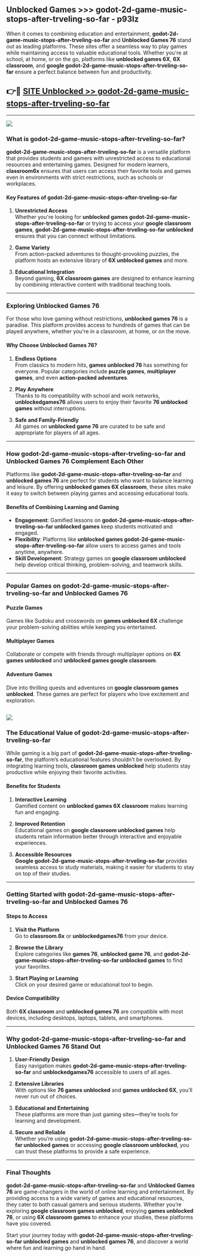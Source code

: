 ## Unblocked Games >>> godot-2d-game-music-stops-after-trveling-so-far - p93lz 

When it comes to combining education and entertainment, **godot-2d-game-music-stops-after-trveling-so-far** and **Unblocked Games 76** stand out as leading platforms. These sites offer a seamless way to play games while maintaining access to valuable educational tools. Whether you're at school, at home, or on the go, platforms like **unblocked games 6X**, **6X classroom**, and **google godot-2d-game-music-stops-after-trveling-so-far** ensure a perfect balance between fun and productivity.
## 👉🔴 [SITE Unblocked >> godot-2d-game-music-stops-after-trveling-so-far](http://premium.freeplayer.one?title=godot-2d-game-music-stops-after-trveling-so-far&ref=22JU)
---
<a href="http://premium.freeplayer.one?title=godot-2d-game-music-stops-after-trveling-so-far&ref=22JU/"><img src="https://github.com/user-attachments/assets/438f12ca-57a4-47a3-8ead-c64da593a1e5"/></a>
### What is godot-2d-game-music-stops-after-trveling-so-far?  

**godot-2d-game-music-stops-after-trveling-so-far** is a versatile platform that provides students and gamers with unrestricted access to educational resources and entertaining games. Designed for modern learners, **classroom6x** ensures that users can access their favorite tools and games even in environments with strict restrictions, such as schools or workplaces.  

#### Key Features of godot-2d-game-music-stops-after-trveling-so-far  

1. **Unrestricted Access**  
   Whether you're looking for **unblocked games godot-2d-game-music-stops-after-trveling-so-far** or trying to access your **google classroom games**, **godot-2d-game-music-stops-after-trveling-so-far unblocked** ensures that you can connect without limitations.  

2. **Game Variety**  
   From action-packed adventures to thought-provoking puzzles, the platform hosts an extensive library of **6X unblocked games** and more.  

3. **Educational Integration**  
   Beyond gaming, **6X classroom games** are designed to enhance learning by combining interactive content with traditional teaching tools.  



---

### Exploring Unblocked Games 76  

For those who love gaming without restrictions, **unblocked games 76** is a paradise. This platform provides access to hundreds of games that can be played anywhere, whether you're in a classroom, at home, or on the move.  

#### Why Choose Unblocked Games 76?  

1. **Endless Options**  
   From classics to modern hits, **games unblocked 76** has something for everyone. Popular categories include **puzzle games**, **multiplayer games**, and even **action-packed adventures**.  

2. **Play Anywhere**  
   Thanks to its compatibility with school and work networks, **unblockedgames76** allows users to enjoy their favorite **76 unblocked games** without interruptions.  

3. **Safe and Family-Friendly**  
   All games on **unblocked game 76** are curated to be safe and appropriate for players of all ages.  

---

### How godot-2d-game-music-stops-after-trveling-so-far and Unblocked Games 76 Complement Each Other  

Platforms like **godot-2d-game-music-stops-after-trveling-so-far** and **unblocked games 76** are perfect for students who want to balance learning and leisure. By offering **unblocked games 6X classroom**, these sites make it easy to switch between playing games and accessing educational tools.  

#### Benefits of Combining Learning and Gaming  

- **Engagement**: Gamified lessons on **godot-2d-game-music-stops-after-trveling-so-far unblocked games** keep students motivated and engaged.  
- **Flexibility**: Platforms like **unblocked games godot-2d-game-music-stops-after-trveling-so-far** allow users to access games and tools anytime, anywhere.  
- **Skill Development**: Strategy games on **google classroom unblocked** help develop critical thinking, problem-solving, and teamwork skills.  

---

### Popular Games on godot-2d-game-music-stops-after-trveling-so-far and Unblocked Games 76  

#### Puzzle Games  

Games like Sudoku and crosswords on **games unblocked 6X** challenge your problem-solving abilities while keeping you entertained.  

#### Multiplayer Games  

Collaborate or compete with friends through multiplayer options on **6X games unblocked** and **unblocked games google classroom**.  

#### Adventure Games  

Dive into thrilling quests and adventures on **google classroom games unblocked**. These games are perfect for players who love excitement and exploration.  

<a href="http://download.freeplayer.one?title=godot-2d-game-music-stops-after-trveling-so-far&ref=23D/"><img src="https://github.com/user-attachments/assets/fe0c3e91-c8e1-489c-acf0-e2f614c12fb8"/></a>
---

### The Educational Value of godot-2d-game-music-stops-after-trveling-so-far  

While gaming is a big part of **godot-2d-game-music-stops-after-trveling-so-far**, the platform’s educational features shouldn’t be overlooked. By integrating learning tools, **classroom games unblocked** help students stay productive while enjoying their favorite activities.  

#### Benefits for Students  

1. **Interactive Learning**  
   Gamified content on **unblocked games 6X classroom** makes learning fun and engaging.  

2. **Improved Retention**  
   Educational games on **google classroom unblocked games** help students retain information better through interactive and enjoyable experiences.  

3. **Accessible Resources**  
   **Google godot-2d-game-music-stops-after-trveling-so-far** provides seamless access to study materials, making it easier for students to stay on top of their studies.  

---

### Getting Started with godot-2d-game-music-stops-after-trveling-so-far and Unblocked Games 76  

#### Steps to Access  

1. **Visit the Platform**  
   Go to **classroom.6x** or **unblockedgames76** from your device.  

2. **Browse the Library**  
   Explore categories like **games 76**, **unblocked game 76**, and **godot-2d-game-music-stops-after-trveling-so-far unblocked games** to find your favorites.  

3. **Start Playing or Learning**  
   Click on your desired game or educational tool to begin.  

#### Device Compatibility  

Both **6X classroom** and **unblocked games 76** are compatible with most devices, including desktops, laptops, tablets, and smartphones.  

---

### Why godot-2d-game-music-stops-after-trveling-so-far and Unblocked Games 76 Stand Out  

1. **User-Friendly Design**  
   Easy navigation makes **godot-2d-game-music-stops-after-trveling-so-far** and **unblockedgames76** accessible to users of all ages.  

2. **Extensive Libraries**  
   With options like **76 games unblocked** and **games unblocked 6X**, you’ll never run out of choices.  

3. **Educational and Entertaining**  
   These platforms are more than just gaming sites—they’re tools for learning and development.  

4. **Secure and Reliable**  
   Whether you’re using **godot-2d-game-music-stops-after-trveling-so-far unblocked games** or accessing **google classroom unblocked**, you can trust these platforms to provide a safe experience.  

---

### Final Thoughts  

**godot-2d-game-music-stops-after-trveling-so-far** and **Unblocked Games 76** are game-changers in the world of online learning and entertainment. By providing access to a wide variety of games and educational resources, they cater to both casual gamers and serious students. Whether you’re exploring **google classroom games unblocked**, enjoying **games unblocked 76**, or using **6X classroom games** to enhance your studies, these platforms have you covered.  

Start your journey today with **godot-2d-game-music-stops-after-trveling-so-far unblocked games** and **unblocked games 76**, and discover a world where fun and learning go hand in hand.  